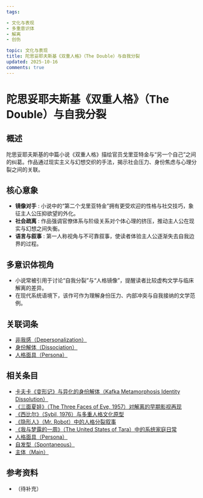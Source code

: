 ```yaml
---
tags:

- 文化与表现
- 多重意识体
- 解离
- 创伤

topic: 文化与表现
title: 陀思妥耶夫斯基《双重人格》（The Double）与自我分裂
updated: 2025-10-16
comments: true
---
```


# 陀思妥耶夫斯基《双重人格》（The Double）与自我分裂

## 概述

陀思妥耶夫斯基的中篇小说《双重人格》描绘官员戈里亚特金与“另一个自己”之间的纠葛。作品通过现实主义与幻想交织的手法，揭示社会压力、身份焦虑与心理分裂之间的关联。

## 核心意象

- **镜像对手** : 小说中的“第二个戈里亚特金”拥有更受欢迎的性格与社交技巧，象征主人公压抑欲望的外化。
- **社会疏离** : 作品强调官僚体系与阶级关系对个体心理的挤压，推动主人公在现实与幻想之间失衡。
- **语言与叙事** : 第一人称视角与不可靠叙事，使读者体验主人公逐渐失去自我边界的过程。

## 多意识体视角

- 小说常被引用于讨论“自我分裂”与“人格镜像”，提醒读者比较虚构文学与临床解离的差异。
- 在现代系统语境下，该作可作为理解身份压力、内部冲突与自我接纳的文学范例。

## 关联词条

- [非我感（Depersonalization）](Not-Me-Feeling.md)
- [身份解体（Dissociation）](Dissociation.md)
- [人格面具（Persona）](Persona.md)

## 相关条目

- [卡夫卡《变形记》与异化的身份解体（Kafka Metamorphosis Identity Dissolution）](Kafka-Metamorphosis-Identity-Dissolution.md)
- [《三面夏娃》（The Three Faces of Eve, 1957）对解离的早期影视再现](Three-Faces-Of-Eve-1957-Dissociation.md)
- [《西比尔》（Sybil, 1976）与多重人格文化原型](Sybil-1976-Cultural-Prototype.md)
- [《隐形人》（Mr. Robot）中的人格分裂叙事](Mr-Robot-DID-Narrative.md)
- [《我与梦露的一周》（The United States of Tara）中的系统家庭日常](United-States-Of-Tara-System-Daily-Life.md)
- [人格面具（Persona）](Persona.md)
- [自发型（Spontaneous）](Spontaneous.md)
- [主体（Main）](Main.md)

## 参考资料

- （待补充）
